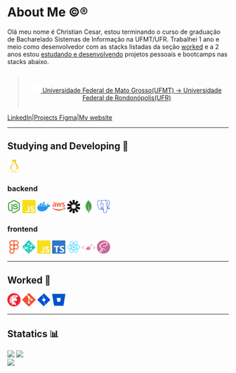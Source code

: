 # About Me :copyright::registered:

Olá meu nome é Christian Cesar, estou terminando o curso de graduação de Bacharelado  Sistemas de Informação na UFMT/UFR. Trabalhei 1 ano e meio como desenvolvedor com as stacks listadas da seção [worked](#worked) e a 2 anos estou [estudando e desenvolvendo](#studying-and-developing) projetos pessoais e bootcamps nas stacks abaixo.

<div align="center" style="display: flex;">
  
  > <a href="https://ufr.edu.br"/> <img width="20px"  src="./assets/university-solid.svg"/> Universidade Federal de Mato Grosso(UFMT) -> Universidade Federal de Rondonópolis(UFR) </a>

</div>

<div align="center" style="display: flex;">
  <a href="https://www.linkedin.com/in/christian-cesar-rodrigues-78240696/" target="_blank">LinkedIn </a> |
  <a href="https://www.figma.com/@christiancesar" target="_blank">Projects Figma </a>|
  <a href="https://copyrights.netlify.app/" target="_blank">My website</a>

</div>




---
## Studying and Developing :brain:
<div style="display: inline_block">
  <img width="30px"  src="./assets/linux.svg"/>  

  ### backend

  <img width="30px"  src="./assets/nodejs.svg"/>  
  <img width="30px"  src="./assets/javascript.svg"/>
  <img width="30px"  src="./assets/docker.svg"/>  
  <img width="30px"  src="./assets/aws.svg"/>  
  <img width="30px"  src="./assets/jwt.svg"/>  
  <img width="30px"  src="./assets/mongodb.svg"/> 
  <img width="30px"  src="./assets/postgresql.svg"/> 

  
  
  ### frontend
  <img width="30px"  src="./assets/figma.svg"/>  
  <img width="30px"  src="./assets/netlify.svg"/>  
  <img width="30px"  src="./assets/javascript.svg"/>  
  <img width="30px"  src="./assets/typescript.svg"/>  
  <img width="30px"  src="./assets/react.svg"/>    
  <img width="30px"  src="./assets/styledcomponent.svg"/>  
  <img width="30px"  src="./assets/sass.svg"/>  
  
  

</div>

---
## Worked :beginner:
<div style="display: inline_block">
  <img width="30px"  src="./assets/delphi.svg"/>  
  <img width="30px"  src="./assets/git.svg"/>  
  <img width="30px"  src="./assets/atlassianjira.svg"/>  
  <img width="30px"  src="./assets/atlassianbitbucket.svg"/>  
</div>  

---

## Statatics :bar_chart:
<div>
  <div> 
    <img height="180rem" src="https://github-readme-stats.vercel.app/api?username=christiancesar&show_icons=true&theme=react&include_all_commits=true&count_private=true"/>
    <img height="180rem" src="https://github-readme-stats.vercel.app/api/top-langs/?username=christiancesar&theme=react&layout=compact"/>
  </div>
  <img height="579rem" src="https://github-readme-stats.vercel.app/api/wakatime?username=@christiancesar&theme=react&layout=compact">

</div>






